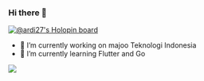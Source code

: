 ### Hi there 👋
[![@ardi27's Holopin board](https://holopin.me/ardi27)](https://holopin.io/@ardi27)

- 🔭 I’m currently working on majoo Teknologi Indonesia
- 🌱 I’m currently learning Flutter and Go
<!-- - 👯 I’m looking to collaborate on ...
- 🤔 I’m looking for help with ...
- 💬 Ask me about ...
- 📫 How to reach me: ...
- 😄 Pronouns: ...
- ⚡ Fun fact: ... -->
<img src="https://github-readme-stats.vercel.app/api?username=ardi27&&show_icons=true&title_color=ffffff&icon_color=bb2acf&text_color=daf7dc&bg_color=151515"/>

